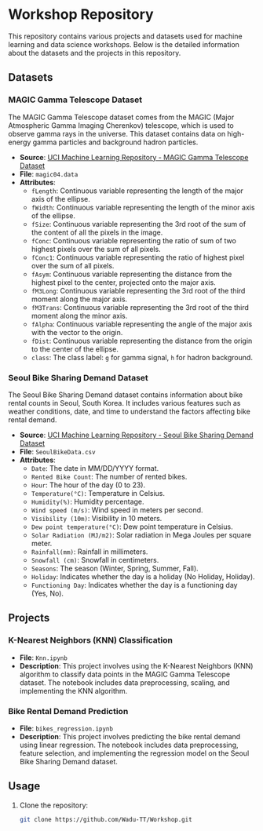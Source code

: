# Workshop Repository

This repository contains various projects and datasets used for machine learning and data science workshops. Below is the detailed information about the datasets and the projects in this repository.

## Datasets

### MAGIC Gamma Telescope Dataset

The MAGIC Gamma Telescope dataset comes from the MAGIC (Major Atmospheric Gamma Imaging Cherenkov) telescope, which is used to observe gamma rays in the universe. This dataset contains data on high-energy gamma particles and background hadron particles.

- **Source**: [UCI Machine Learning Repository - MAGIC Gamma Telescope Dataset](https://archive.ics.uci.edu/dataset/159/magic+gamma+telescope)
- **File**: `magic04.data`
- **Attributes**:
  - `fLength`: Continuous variable representing the length of the major axis of the ellipse.
  - `fWidth`: Continuous variable representing the length of the minor axis of the ellipse.
  - `fSize`: Continuous variable representing the 3rd root of the sum of the content of all the pixels in the image.
  - `fConc`: Continuous variable representing the ratio of sum of two highest pixels over the sum of all pixels.
  - `fConc1`: Continuous variable representing the ratio of highest pixel over the sum of all pixels.
  - `fAsym`: Continuous variable representing the distance from the highest pixel to the center, projected onto the major axis.
  - `fM3Long`: Continuous variable representing the 3rd root of the third moment along the major axis.
  - `fM3Trans`: Continuous variable representing the 3rd root of the third moment along the minor axis.
  - `fAlpha`: Continuous variable representing the angle of the major axis with the vector to the origin.
  - `fDist`: Continuous variable representing the distance from the origin to the center of the ellipse.
  - `class`: The class label: `g` for gamma signal, `h` for hadron background.

### Seoul Bike Sharing Demand Dataset

The Seoul Bike Sharing Demand dataset contains information about bike rental counts in Seoul, South Korea. It includes various features such as weather conditions, date, and time to understand the factors affecting bike rental demand.

- **Source**: [UCI Machine Learning Repository - Seoul Bike Sharing Demand Dataset](https://archive.ics.uci.edu/dataset/560/seoul+bike+sharing+demand)
- **File**: `SeoulBikeData.csv`
- **Attributes**:
  - `Date`: The date in MM/DD/YYYY format.
  - `Rented Bike Count`: The number of rented bikes.
  - `Hour`: The hour of the day (0 to 23).
  - `Temperature(°C)`: Temperature in Celsius.
  - `Humidity(%)`: Humidity percentage.
  - `Wind speed (m/s)`: Wind speed in meters per second.
  - `Visibility (10m)`: Visibility in 10 meters.
  - `Dew point temperature(°C)`: Dew point temperature in Celsius.
  - `Solar Radiation (MJ/m2)`: Solar radiation in Mega Joules per square meter.
  - `Rainfall(mm)`: Rainfall in millimeters.
  - `Snowfall (cm)`: Snowfall in centimeters.
  - `Seasons`: The season (Winter, Spring, Summer, Fall).
  - `Holiday`: Indicates whether the day is a holiday (No Holiday, Holiday).
  - `Functioning Day`: Indicates whether the day is a functioning day (Yes, No).

## Projects

### K-Nearest Neighbors (KNN) Classification

- **File**: `Knn.ipynb`
- **Description**: This project involves using the K-Nearest Neighbors (KNN) algorithm to classify data points in the MAGIC Gamma Telescope dataset. The notebook includes data preprocessing, scaling, and implementing the KNN algorithm.

### Bike Rental Demand Prediction

- **File**: `bikes_regression.ipynb`
- **Description**: This project involves predicting the bike rental demand using linear regression. The notebook includes data preprocessing, feature selection, and implementing the regression model on the Seoul Bike Sharing Demand dataset.

## Usage

1. Clone the repository:
   ```bash
   git clone https://github.com/Wadu-TT/Workshop.git
